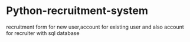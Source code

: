 # Python-recruitment-system
recruitment form for new user,account for existing user and also account for recruiter with sql database
